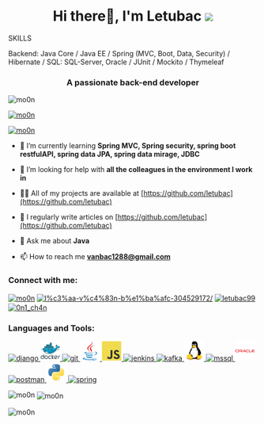 <h1 align="center">Hi there👋, I'm Letubac <img height="40" src="https://emoji.gg/assets/emoji/7333-parrotdance.gif"></h1>
SKILLS

Backend: Java Core / Java EE / Spring (MVC, Boot, Data, Security) / Hibernate / SQL: SQL-Server, Oracle / JUnit / Mockito / Thymeleaf
<h3 align="center">A passionate back-end developer</h3>

<p align="left"> <img src="https://komarev.com/ghpvc/?username=mo0n&label=Profile%20views&color=0e75b6&style=flat" alt="mo0n" /> </p>

<p align="left"> <a href="https://github.com/ryo-ma/github-profile-trophy"><img src="https://github-profile-trophy.vercel.app/?username=mo0n" alt="mo0n" /></a> </p>

<p align="left"> <a href="https://twitter.com/mo0n" target="blank"><img src="https://img.shields.io/twitter/follow/mo0n?logo=twitter&style=for-the-badge" alt="mo0n" /></a> </p>

- 🌱 I’m currently learning **Spring MVC, Spring security, spring boot restfulAPI, spring data JPA, spring data mirage, JDBC**

- 🤝 I’m looking for help with **all the colleagues in the environment I work in**

- 👨‍💻 All of my projects are available at [https://github.com/letubac](https://github.com/letubac)

- 📝 I regularly write articles on [https://github.com/letubac](https://github.com/letubac)

- 💬 Ask me about **Java**

- 📫 How to reach me **vanbac1288@gmail.com**

<h3 align="left">Connect with me:</h3>
<p align="left">
<a href="https://twitter.com/mo0n" target="blank"><img align="center" src="https://raw.githubusercontent.com/rahuldkjain/github-profile-readme-generator/master/src/images/icons/Social/twitter.svg" alt="mo0n" height="30" width="40" /></a>
<a href="https://linkedin.com/in/l%c3%aa-v%c4%83n-b%e1%ba%afc-304529172/" target="blank"><img align="center" src="https://raw.githubusercontent.com/rahuldkjain/github-profile-readme-generator/master/src/images/icons/Social/linked-in-alt.svg" alt="l%c3%aa-v%c4%83n-b%e1%ba%afc-304529172/" height="30" width="40" /></a>
<a href="https://fb.com/letubac99" target="blank"><img align="center" src="https://raw.githubusercontent.com/rahuldkjain/github-profile-readme-generator/master/src/images/icons/Social/facebook.svg" alt="letubac99" height="30" width="40" /></a>
<a href="https://instagram.com/0n1_ch4n" target="blank"><img align="center" src="https://raw.githubusercontent.com/rahuldkjain/github-profile-readme-generator/master/src/images/icons/Social/instagram.svg" alt="0n1_ch4n" height="30" width="40" /></a>
</p>

<h3 align="left">Languages and Tools:</h3>
<p align="left"> <a href="https://www.djangoproject.com/" target="_blank" rel="noreferrer"> <img src="https://cdn.worldvectorlogo.com/logos/django.svg" alt="django" width="40" height="40"/> </a> <a href="https://www.docker.com/" target="_blank" rel="noreferrer"> <img src="https://raw.githubusercontent.com/devicons/devicon/master/icons/docker/docker-original-wordmark.svg" alt="docker" width="40" height="40"/> </a> <a href="https://git-scm.com/" target="_blank" rel="noreferrer"> <img src="https://www.vectorlogo.zone/logos/git-scm/git-scm-icon.svg" alt="git" width="40" height="40"/> </a> <a href="https://www.java.com" target="_blank" rel="noreferrer"> <img src="https://raw.githubusercontent.com/devicons/devicon/master/icons/java/java-original.svg" alt="java" width="40" height="40"/> </a> <a href="https://developer.mozilla.org/en-US/docs/Web/JavaScript" target="_blank" rel="noreferrer"> <img src="https://raw.githubusercontent.com/devicons/devicon/master/icons/javascript/javascript-original.svg" alt="javascript" width="40" height="40"/> </a> <a href="https://www.jenkins.io" target="_blank" rel="noreferrer"> <img src="https://www.vectorlogo.zone/logos/jenkins/jenkins-icon.svg" alt="jenkins" width="40" height="40"/> </a> <a href="https://kafka.apache.org/" target="_blank" rel="noreferrer"> <img src="https://www.vectorlogo.zone/logos/apache_kafka/apache_kafka-icon.svg" alt="kafka" width="40" height="40"/> </a> <a href="https://www.linux.org/" target="_blank" rel="noreferrer"> <img src="https://raw.githubusercontent.com/devicons/devicon/master/icons/linux/linux-original.svg" alt="linux" width="40" height="40"/> </a> <a href="https://www.microsoft.com/en-us/sql-server" target="_blank" rel="noreferrer"> <img src="https://www.svgrepo.com/show/303229/microsoft-sql-server-logo.svg" alt="mssql" width="40" height="40"/> </a> <a href="https://www.oracle.com/" target="_blank" rel="noreferrer"> <img src="https://raw.githubusercontent.com/devicons/devicon/master/icons/oracle/oracle-original.svg" alt="oracle" width="40" height="40"/> </a> <a href="https://postman.com" target="_blank" rel="noreferrer"> <img src="https://www.vectorlogo.zone/logos/getpostman/getpostman-icon.svg" alt="postman" width="40" height="40"/> </a> <a href="https://www.python.org" target="_blank" rel="noreferrer"> <img src="https://raw.githubusercontent.com/devicons/devicon/master/icons/python/python-original.svg" alt="python" width="40" height="40"/> </a> <a href="https://spring.io/" target="_blank" rel="noreferrer"> <img src="https://www.vectorlogo.zone/logos/springio/springio-icon.svg" alt="spring" width="40" height="40"/> </a> </p>

<p><img align="left" src="https://github-readme-stats.vercel.app/api/top-langs?username=mo0n&show_icons=true&locale=en&layout=compact" alt="mo0n" /></p>

<p>&nbsp;<img align="center" src="https://github-readme-stats.vercel.app/api?username=mo0n&show_icons=true&locale=en" alt="mo0n" /></p>

<p><img align="center" src="https://github-readme-streak-stats.herokuapp.com/?user=mo0n&" alt="mo0n" /></p>
